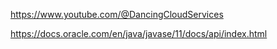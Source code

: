 
https://www.youtube.com/@DancingCloudServices


https://docs.oracle.com/en/java/javase/11/docs/api/index.html
